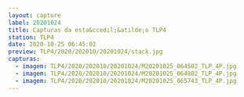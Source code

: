 ```yaml
---
layout: capture
label: 20201024
title: Capturas da esta&ccedil;&atilde;o TLP4
station: TLP4
date: 2020-10-25 06:45:02
preview: TLP4/2020/202010/20201024/stack.jpg
capturas:
  - imagem: TLP4/2020/202010/20201024/M20201025_064502_TLP_4P.jpg
  - imagem: TLP4/2020/202010/20201024/M20201025_064802_TLP_4P.jpg
  - imagem: TLP4/2020/202010/20201024/M20201025_065743_TLP_4P.jpg
---
```

